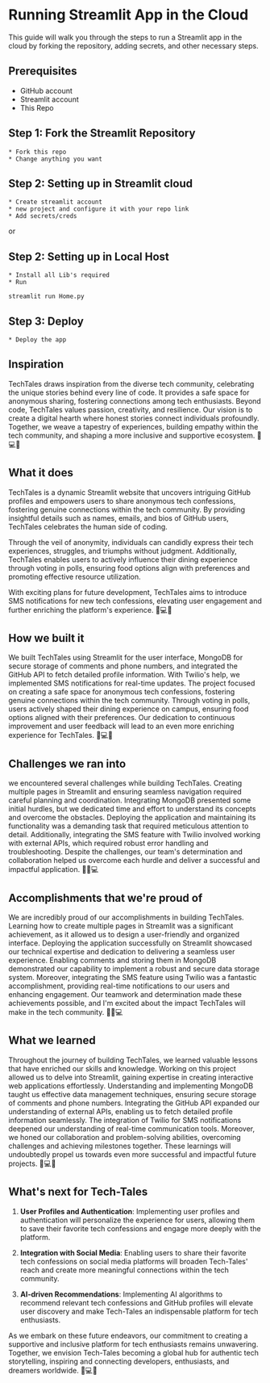 
# Running Streamlit App in the Cloud
This guide will walk you through the steps to run a Streamlit app in the cloud by forking the repository, adding secrets, and other necessary steps.

## Prerequisites
  * GitHub account
  * Streamlit account
  * This Repo

## Step 1: Fork the Streamlit Repository
    * Fork this repo
    * Change anything you want
    
## Step 2: Setting up in Streamlit cloud
    * Create streamlit account
    * new project and configure it with your repo link
    * Add secrets/creds
    
or

## Step 2: Setting up in Local Host
    * Install all Lib's required
    * Run 
```
streamlit run Home.py
```

## Step 3: Deploy
    * Deploy the app 



## Inspiration

TechTales draws inspiration from the diverse tech community, celebrating the unique stories behind every line of code. It provides a safe space for anonymous sharing, fostering connections among tech enthusiasts. Beyond code, TechTales values passion, creativity, and resilience. Our vision is to create a digital hearth where honest stories connect individuals profoundly. Together, we weave a tapestry of experiences, building empathy within the tech community, and shaping a more inclusive and supportive ecosystem. 🚀💻🌟

## What it does

TechTales is a dynamic Streamlit website that uncovers intriguing GitHub profiles and empowers users to share anonymous tech confessions, fostering genuine connections within the tech community. By providing insightful details such as names, emails, and bios of GitHub users, TechTales celebrates the human side of coding.

Through the veil of anonymity, individuals can candidly express their tech experiences, struggles, and triumphs without judgment. Additionally, TechTales enables users to actively influence their dining experience through voting in polls, ensuring food options align with preferences and promoting effective resource utilization.

With exciting plans for future development, TechTales aims to introduce SMS notifications for new tech confessions, elevating user engagement and further enriching the platform's experience. 🚀💻🌟

## How we built it
We built TechTales using Streamlit for the user interface, MongoDB for secure storage of comments and phone numbers, and integrated the GitHub API to fetch detailed profile information. With Twilio's help, we implemented SMS notifications for real-time updates. The project focused on creating a safe space for anonymous tech confessions, fostering genuine connections within the tech community. Through voting in polls, users actively shaped their dining experience on campus, ensuring food options aligned with their preferences. Our dedication to continuous improvement and user feedback will lead to an even more enriching experience for TechTales. 🚀💻🌟

## Challenges we ran into
we encountered several challenges while building TechTales. Creating multiple pages in Streamlit and ensuring seamless navigation required careful planning and coordination. Integrating MongoDB presented some initial hurdles, but we dedicated time and effort to understand its concepts and overcome the obstacles. Deploying the application and maintaining its functionality was a demanding task that required meticulous attention to detail. Additionally, integrating the SMS feature with Twilio involved working with external APIs, which required robust error handling and troubleshooting. Despite the challenges, our team's determination and collaboration helped us overcome each hurdle and deliver a successful and impactful application. 🚀💪💻

## Accomplishments that we're proud of
We are  incredibly proud of our accomplishments in building TechTales. Learning how to create multiple pages in Streamlit was a significant achievement, as it allowed us to design a user-friendly and organized interface. Deploying the application successfully on Streamlit showcased our technical expertise and dedication to delivering a seamless user experience. Enabling comments and storing them in MongoDB demonstrated our capability to implement a robust and secure data storage system. Moreover, integrating the SMS feature using Twilio was a fantastic accomplishment, providing real-time notifications to our users and enhancing engagement. Our teamwork and determination made these achievements possible, and I'm excited about the impact TechTales will make in the tech community. 🚀💪💻

## What we learned
Throughout the journey of building TechTales, we learned valuable lessons that have enriched our skills and knowledge. Working on this project allowed us to delve into Streamlit, gaining expertise in creating interactive web applications effortlessly. Understanding and implementing MongoDB taught us effective data management techniques, ensuring secure storage of comments and phone numbers. Integrating the GitHub API expanded our understanding of external APIs, enabling us to fetch detailed profile information seamlessly. The integration of Twilio for SMS notifications deepened our understanding of real-time communication tools. Moreover, we honed our collaboration and problem-solving abilities, overcoming challenges and achieving milestones together. These learnings will undoubtedly propel us towards even more successful and impactful future projects. 🚀💻🌟


## What's next for Tech-Tales

1. **User Profiles and Authentication**: Implementing user profiles and authentication will personalize the experience for users, allowing them to save their favorite tech confessions and engage more deeply with the platform.

2. **Integration with Social Media**: Enabling users to share their favorite tech confessions on social media platforms will broaden Tech-Tales' reach and create more meaningful connections within the tech community.

3. **AI-driven Recommendations**: Implementing AI algorithms to recommend relevant tech confessions and GitHub profiles will elevate user discovery and make Tech-Tales an indispensable platform for tech enthusiasts.


As we embark on these future endeavors, our commitment to creating a supportive and inclusive platform for tech enthusiasts remains unwavering. Together, we envision Tech-Tales becoming a global hub for authentic tech storytelling, inspiring and connecting developers, enthusiasts, and dreamers worldwide. 🚀💻🌟
